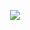 <p align="center">
  <img src="https://img.yzcdn.cn/public_files/2019/04/27/49f46c53afd62f9cebcbcf13b091acbb.png?imageView2/2/h/200">
</p>
